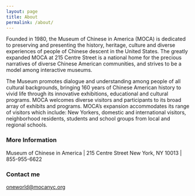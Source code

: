 ```yaml
---
layout: page
title: About
permalink: /about/
---
```


Founded in 1980, the Museum of Chinese in America (MOCA) is dedicated to preserving and presenting the history, heritage, culture and diverse experiences of people of Chinese descent in the United States. The greatly expanded MOCA at 215 Centre Street is a national home for the precious narratives of diverse Chinese American communities, and strives to be a model among interactive museums.

The Museum promotes dialogue and understanding among people of all cultural backgrounds, bringing 160 years of Chinese American history to vivid life through its innovative exhibitions, educational and cultural programs. MOCA welcomes diverse visitors and participants to its broad array of exhibits and programs. MOCA’s expansion accommodates its range of visitors which include: New Yorkers, domestic and international visitors, neighborhood residents, students and school groups from local and regional schools.

### More Information

Museum of Chinese in America | 215 Centre Street New York, NY 10013 | 855-955-6622

### Contact me

[oneworld@mocanyc.org](mailto:oneworld@mocanyc.org)
